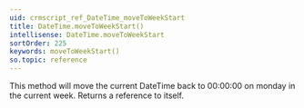 ```yaml
---
uid: crmscript_ref_DateTime_moveToWeekStart
title: DateTime.moveToWeekStart()
intellisense: DateTime.moveToWeekStart
sortOrder: 225
keywords: moveToWeekStart()
so.topic: reference
---
```


This method will move the current DateTime back to 00:00:00 on monday in the current week. Returns a reference to itself.


